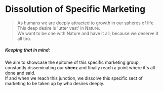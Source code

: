 # Dissolution of Specific Marketing 

> As humans we are deeply attracted to growth in our spheres of life.<br>
> This deep desire is 'utter vast' in Nature.<br>
> We want to be one with Nature and have it all, because we deserve it all too.<br>

##### Keeping that in mind:
We aim to showcase the epitome of this specific marketing group, constantly disseminating our **sheez** and finally reach a point where it's all done and said.
<br>
If and when we reach this junction, we dissolve this specific sect of marketing to be taken up by who desires deeply.
